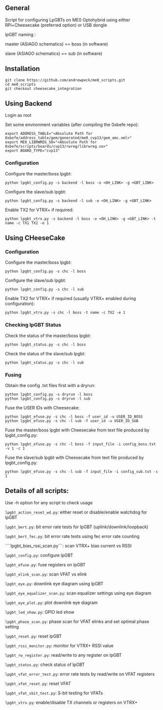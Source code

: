 ## General

Script for configuring LpGBTs on ME0 Optohybrid using either RPi+Cheesecake (preferred option) or USB dongle

lpGBT naming :

master (ASIAGO schematics) == boss (in software)

slave (ASIAGO schematics) == sub (in software)

## Installation

```
git clone https://github.com/andrewpeck/me0_scripts.git
cd me0_scripts
git checkout cheesecake_integration
```

## Using Backend

Login as root

Set some environment variables (after compiling the 0xbefe repo):

```
export ADDRESS_TABLE="<Absolute Path for 0xbefe/address_table/gem/generated/me0_cvp13/gem_amc.xml>"
export ME0_LIBRWREG_SO="<Absolute Path for 0xbefe/scripts/boards/cvp13/rwreg/librwreg.so>"
export BOARD_TYPE="cvp13"
```

### Configuration

Configure the master/boss lpgbt:

```
python lpgbt_config.py -s backend -l boss -o <OH_LINK> -g <GBT_LINK>
```

Configure the slave/sub lpgbt:

```
python lpgbt_config.py -s backend -l sub -o <OH_LINK> -g <GBT_LINK>
```

Enable TX2 for VTRX+ if required:

```
python lpgbt_vtrx.py -s backend -l boss -o <OH_LINK> -g <GBT_LINK> -t name -c TX1 TX2 -e 1
```

## Using CHeeseCake

### Configuration

Configure the master/boss lpgbt:

```
python lpgbt_config.py -s chc -l boss
```

Configure the slave/sub lpgbt:

```
python lpgbt_config.py -s chc -l sub
```

Enable TX2 for VTRX+ if required (usually VTRX+ enabled during configuration):

```
python lpgbt_vtrx.py -s chc -l boss -t name -c TX2 -e 1
```

### Checking lpGBT Status

Check the status of the master/boss lpgbt:

```
python lpgbt_status.py -s chc -l boss
```

Check the status of the slave/sub lpgbt:

```
python lpgbt_status.py -s chc -l sub
```

### Fusing

Obtain the config .txt files first with a dryrun:

```
python lpgbt_config.py -s dryrun -l boss
python lpgbt_config.py -s dryrun -l sub

```

Fuse the USER IDs with Cheesecake:
```
python lpgbt_efuse.py -s chc -l boss -f user_id -u USER_ID_BOSS
python lpgbt_efuse.py -s chc -l sub -f user_id -u USER_ID_SUB
```

Fuse the master/boss lpgbt with Cheesecake from text file produced by lpgbt_config.py:

```
python lpgbt_efuse.py -s chc -l boss -f input_file -i config_boss.txt -v 1 -c 1
```

Fuse the slave/sub lpgbt with Cheesecake from text file produced by lpgbt_config.py:

```
python lpgbt_efuse.py -s chc -l sub -f input_file -i config_sub.txt -c 1
```

## Details of all scripts:

Use -h option for any script to check usage

```lpgbt_action_reset_wd.py```: either reset or disable/enable watchdog for lpGBT

```lpgbt_bert.py```: bit error rate tests for lpGBT (uplink/downlink/loopback)

```lpgbt_bert_fec.py```: bit error rate tests using fec error rate counting 

````lpgbt_bias_rssi_scan.py```: scan VTRX+ bias current vs RSSI

```lpgbt_config.py```: configure lpGBT

```lpgbt_efuse.py```: fuse registers on lpGBT

```lpgbt_elink_scan.py```: scan VFAT vs elink 

```lpgbt_eye.py```: downlink eye diagram using lpGBT

```lpgbt_eye_equalizer_scan.py```: scan equalizer settings using eye diagram

```lpgbt_eye_plot.py```: plot downlink eye diagram

```lpgbt_led_show.py```: GPIO led show

```lpgbt_phase_scan.py```: phase scan for VFAT elinks and set optimal phase setting

```lpgbt_reset.py```: reset lpGBT

```lpgbt_rssi_monitor.py```: monitor for VTRX+ RSSI value

```lpgbt_rw_register.py```: read/write to any register on lpGBT

```lpgbt_status.py```: check status of lpGBT

```lpgbt_vfat_error_test.py```: error rate tests by read/write on VFAT registers

```lpgbt_vfat_reset.py```: reset VFAT

```lpgbt_vfat_sbit_test.py```: S-bit testing for VFATs

```lpgbt_vtrx.py```: enable/disable TX channels or registers on VTRX+



